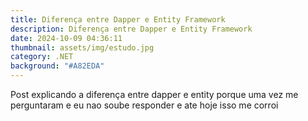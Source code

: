 ```yaml
---
title: Diferença entre Dapper e Entity Framework
description: Diferença entre Dapper e Entity Framework
date: 2024-10-09 04:36:11
thumbnail: assets/img/estudo.jpg
category: .NET
background: "#A82EDA"
---
```

Post explicando a diferença entre dapper e entity porque uma vez me perguntaram e eu nao soube responder e ate hoje isso me corroi